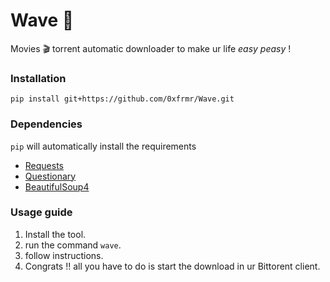 # Wave 🌊

Movies :clapper: torrent automatic downloader to make ur life _easy peasy_ !

### Installation

`pip install git+https://github.com/0xfrmr/Wave.git`

### Dependencies

`pip` will automatically install the requirements

- [Requests](https://github.com/psf/requests)
- [Questionary](https://github.com/tmbo/questionary)
- [BeautifulSoup4](https://pypi.org/project/beautifulsoup4)

### Usage guide

1. Install the tool.
2. run the command `wave`.
3. follow instructions.
6. Congrats !! all you have to do is start the download in ur Bittorent client.
